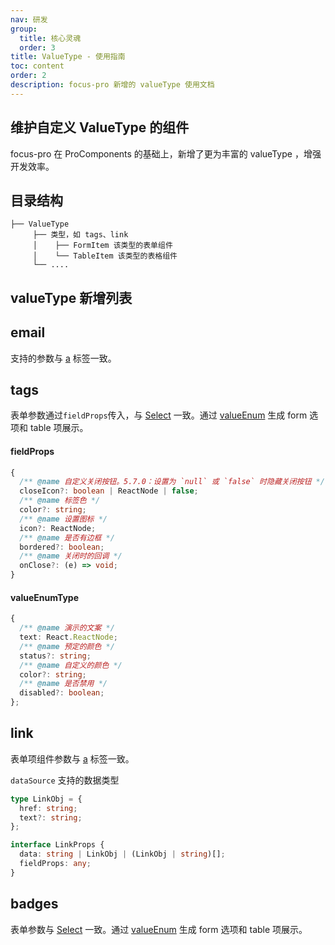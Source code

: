 ```yaml
---
nav: 研发
group:
  title: 核心灵魂
  order: 3
title: ValueType - 使用指南
toc: content
order: 2
description: focus-pro 新增的 valueType 使用文档
---
```


## 维护自定义 ValueType 的组件

focus-pro 在 ProComponents 的基础上，新增了更为丰富的 valueType ，增强开发效率。

## 目录结构

```
├── ValueType
     ├── 类型，如 tags、link
     │    ├── FormItem 该类型的表单组件
     │    └── TableItem 该类型的表格组件
     └── ....
```

## valueType 新增列表

## email

支持的参数与 [a](https://www.runoob.com/tags/tag-a.html) 标签一致。

<code src='@/ValueType/demos/email/EmailTable.tsx'></code>

## tags

表单参数通过`fieldProps`传入，与 [Select](https://ant.design/components/select-cn/) 一致。通过 [valueEnum](http://usc-pro.in.zhihu.com/components/value-type#typescript-%E5%AE%9A%E4%B9%89-1) 生成 form 选项和 table 项展示。

<code src='@/ValueType/demos/tags/TagsTable.tsx'></code>

#### fieldProps

```ts
{
  /** @name 自定义关闭按钮。5.7.0：设置为 `null` 或 `false` 时隐藏关闭按钮 */
  closeIcon?: boolean | ReactNode | false;
  /** @name 标签色 */
  color?: string;
  /** @name 设置图标 */
  icon?: ReactNode;
  /** @name 是否有边框 */
  bordered?: boolean;
  /** @name 关闭时的回调 */
  onClose?: (e) => void;
}
```

#### valueEnumType

```ts
{
  /** @name 演示的文案 */
  text: React.ReactNode;
  /** @name 预定的颜色 */
  status?: string;
  /** @name 自定义的颜色 */
  color?: string;
  /** @name 是否禁用 */
  disabled?: boolean;
};
```

## link

表单项组件参数与 [a](https://www.runoob.com/tags/tag-a.html) 标签一致。

`dataSource` 支持的数据类型

```ts
type LinkObj = {
  href: string;
  text?: string;
};

interface LinkProps {
  data: string | LinkObj | (LinkObj | string)[];
  fieldProps: any;
}
```

<code src='@/ValueType/demos/link/LinkDescription.tsx'></code>

## badges

表单参数与 [Select](https://ant.design/components/select-cn/) 一致。通过 [valueEnum](http://usc-pro.in.zhihu.com/components/value-type#typescript-%E5%AE%9A%E4%B9%89-1) 生成 form 选项和 table 项展示。

<code src='@/ValueType/demos/badges/BadgeTable.tsx'></code>
